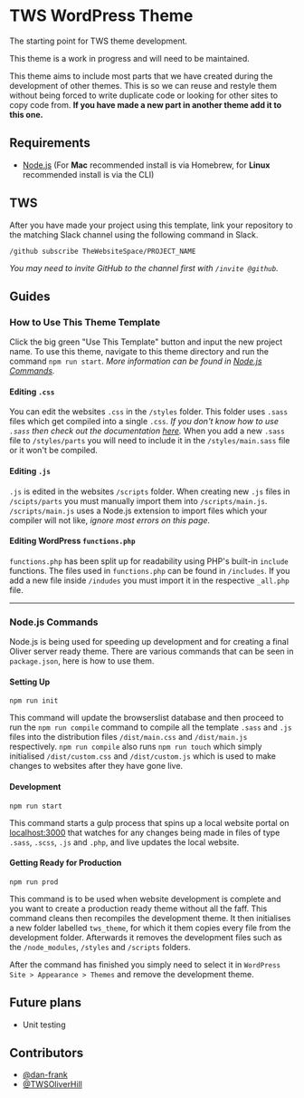 # TWS WordPress Theme

The starting point for TWS theme development.

This theme is a work in progress and will need to be maintained.

This theme aims to include most parts that we have created during the development of other themes.
This is so we can reuse and restyle them without being forced to write duplicate code or looking for other sites to copy code from.
**If you have made a new part in another theme add it to this one.**

## Requirements

- [Node.js](https://nodejs.org/en/) (For **Mac** recommended install is via Homebrew, for **Linux** recommended install is via the CLI)

## TWS

After you have made your project using this template, link your repository to the matching Slack channel using the following command in Slack.

```
/github subscribe TheWebsiteSpace/PROJECT_NAME
```

_You may need to invite GitHub to the channel first with `/invite @github`._

## Guides

### How to Use This Theme Template

Click the big green "Use This Template" button and input the new project name.
To use this theme, navigate to this theme directory and run the command `npm run start`.
_More information can be found in [Node.js Commands](#Node-js-commands)._

#### Editing `.css`

You can edit the websites `.css` in the `/styles` folder.
This folder uses `.sass` files which get compiled into a single `.css`.
_If you don't know how to use `.sass` then check out the documentation [here](https://sass-lang.com/documentation)._
When you add a new `.sass` file to `/styles/parts` you will need to include it in the `/styles/main.sass` file or it won't be compiled.

#### Editing `.js`

`.js` is edited in the websites `/scripts` folder.
When creating new `.js` files in `/scipts/parts` you must manually import them into `/scripts/main.js`.
`/scripts/main.js` uses a Node.js extension to import files which your compiler will not like, _ignore most errors on this page_.

#### Editing WordPress `functions.php`

`functions.php` has been split up for readability using PHP's built-in `include` functions.
The files used in `functions.php` can be found in `/includes`.
If you add a new file inside `/indudes` you must import it in the respective `_all.php` file.

---

### Node.js Commands

Node.js is being used for speeding up development and for creating a final Oliver server ready theme.
There are various commands that can be seen in `package.json`, here is how to use them.

#### Setting Up

```
npm run init
```

This command will update the browserslist database and then proceed to run the `npm run compile` command to compile all the template `.sass` and `.js` files into the distribution files `/dist/main.css` and `/dist/main.js` respectively.
`npm run compile` also runs `npm run touch` which simply initialised `/dist/custom.css` and `/dist/custom.js` which is used to make changes to websites after they have gone live.

#### Development

```
npm run start
```

This command starts a gulp process that spins up a local website portal on [localhost:3000](localhost:3000) that watches for any changes being made in files of type `.sass`, `.scss`, `.js` and `.php`, and live updates the local website.

#### Getting Ready for Production

```
npm run prod
```

This command is to be used when website development is complete and you want to create a production ready theme without all the faff.
This command cleans then recompiles the development theme.
It then initialises a new folder labelled `tws_theme`, for which it them copies every file from the development folder.
Afterwards it removes the development files such as the `/node_modules`, `/styles` and `/scripts` folders.

After the command has finished you simply need to select it in `WordPress Site > Appearance > Themes` and remove the development theme.

## Future plans

- Unit testing

## Contributors

<!-- If you have commited to the development of this theme template add yourself to the hall of fame (in alphabetical order)! -->

- [@dan-frank](https://github.com/dan-frank)
- [@TWSOliverHill](https://github.com/TWSOliverHill)
